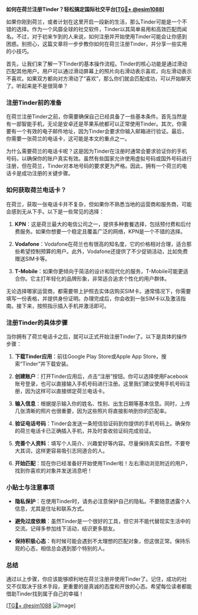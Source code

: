 **如何在荷兰注册Tinder？轻松搞定国际社交平台[[TG💪+ @esim1088](https://t.me/s/esim1088)]**

如果你刚到荷兰，或者计划在这里开启一段新的生活，那么Tinder可能是一个不错的选择。作为一个风靡全球的社交软件，Tinder以其简单易用和高效匹配而闻名。不过，对于初来乍到的人来说，如何注册并开始使用Tinder可能会让你感到困惑。别担心，这篇文章将一步步教你如何在荷兰注册Tinder，并分享一些实用的小技巧。

首先，让我们来了解一下Tinder的基本操作流程。Tinder的核心功能是通过滑动匹配其他用户。用户可以通过滑动屏幕上的照片向右滑动表示喜欢，向左滑动表示不喜欢。如果双方都向对方滑动了“喜欢”，那么你们就会匹配成功，可以开始聊天了。听起来是不是很简单？

### 注册Tinder前的准备

在荷兰注册Tinder之前，你需要确保自己已经具备了一些基本条件。首先当然是有一部智能手机，无论是安卓还是苹果系统都可以正常使用Tinder。其次，你需要有一个有效的电子邮件地址，因为Tinder会要求你输入邮箱进行验证。最后，你需要一张荷兰的电话卡，这可能是本文的重点之一。

为什么需要荷兰的电话卡呢？这是因为Tinder在注册时通常会要求验证你的手机号码，以确保你的账户真实有效。虽然有些国家允许使用虚拟号码或国外号码进行注册，但在荷兰，Tinder对本地号码的要求更为严格。因此，拥有一个荷兰的电话卡是成功注册的关键步骤。

### 如何获取荷兰电话卡？

在荷兰，获取一张电话卡并不复杂，但如果你不熟悉当地的运营商和服务商，可能会感到无从下手。以下是一些常见的选择：

1. **KPN**：这是荷兰最大的电信公司之一，提供多种套餐选择，包括预付费和后付费服务。如果你想要一个稳定且覆盖广泛的网络，KPN是一个不错的选择。
   
2. **Vodafone**：Vodafone在荷兰也有很高的知名度，它的价格相对合理，适合那些希望控制预算的用户。此外，Vodafone还提供了不少促销活动，比如免费赠送SIM卡等。

3. **T-Mobile**：如果你更倾向于简洁的设计和现代化的服务，T-Mobile可能更适合你。它主打年轻化的品牌形象，非常适合追求个性化的用户群体。

无论选择哪家运营商，都需要带上护照去实体店购买SIM卡。通常情况下，你需要填写一份表格，并提供身份证明。办理完成后，你会收到一张SIM卡以及激活指南。接下来，按照指示插入手机并激活即可。

### 注册Tinder的具体步骤

当你拥有了荷兰电话卡之后，就可以正式开始注册Tinder了。以下是具体的操作步骤：

1. **下载Tinder应用**：前往Google Play Store或Apple App Store，搜索“Tinder”并下载安装。

2. **创建账户**：打开Tinder应用后，点击“注册”按钮。你可以选择使用Facebook账号登录，也可以直接输入手机号码进行注册。这里我们建议使用手机号码注册，因为这样可以直接绑定荷兰电话卡。

3. **输入信息**：根据提示输入你的姓名、性别、出生日期等基本信息。同时，上传几张清晰的照片也很重要，因为这些照片将直接影响到你的匹配率。

4. **验证电话号码**：Tinder会发送一条短信验证码到你提供的手机号码上。确保你的荷兰电话卡已正确插入手机，并及时查收验证码完成验证。

5. **完善个人资料**：填写个人简介、兴趣爱好等内容。尽量保持真实自然，不要夸大其词，这样更容易吸引志同道合的人。

6. **开始匹配**：现在你已经准备好开始使用Tinder啦！左右滑动浏览附近的用户，找到你喜欢的对象并发送消息吧！

### 小贴士与注意事项

- **隐私保护**：在使用Tinder时，请务必注意保护自己的隐私。不要随意透露个人信息，尤其是住址和联系方式。
  
- **避免过度依赖**：虽然Tinder是一个很好的工具，但它并不能代替现实生活中的交流。记得多参加线下活动，结识更多朋友。

- **保持积极心态**：有时候可能会遇到不太理想的匹配对象，但这很正常。保持乐观的心态，相信总会遇到那个特别的人。

### 总结

通过以上步骤，你应该能够顺利地在荷兰注册并使用Tinder了。记住，成功的社交不仅取决于技术手段，更重要的是真诚的态度和开放的心态。希望每位读者都能借助Tinder找到属于自己的幸福！

[[TG💪+ @esim1088](https://t.me/s/esim1088) ![Image](https://i.postimg.cc/4NQfJmqS/Snipaste-2025-05-13-00-14-12.png)]
